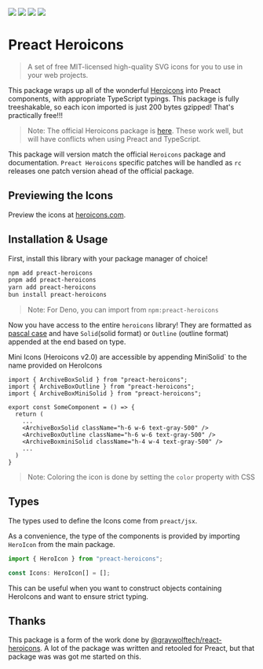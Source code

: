 [<img src="https://img.shields.io/npm/v/preact-heroicons?style=for-the-badge">](https://www.npmjs.com/package/preact-heroicons)
<img src="https://img.shields.io/npm/types/preact-heroicons?label=%20&amp;logo=typescript&amp;logoColor=white&amp;style=for-the-badge">
<img src="https://img.shields.io/npm/dt/preact-heroicons?style=for-the-badge" >
[<img src="https://img.shields.io/bundlephobia/minzip/preact-heroicons?style=for-the-badge">](https://bundlephobia.com/package/preact-heroicons)

# Preact Heroicons

> A set of free MIT-licensed high-quality SVG icons for you to use in your web projects.

This package wraps up all of the wonderful [Heroicons](https://heroicons.com/) into Preact components, with appropriate TypeScript typings. This package is fully treeshakable, so each icon imported is just 200 bytes gzipped! That's practically free!!!

> Note: The official Heroicons package is [here](https://www.npmjs.com/package/@heroicons/react). These work well, but will have conflicts when using Preact and TypeScript.

This package will version match the official `Heroicons` package and documentation. `Preact Heroicons` specific patches will be handled as `rc` releases one patch version ahead of the official package.

## Previewing the Icons

Preview the icons at [heroicons.com](https://heroicons.com/).

## Installation & Usage

First, install this library with your package manager of choice!

```zsh
npm add preact-heroicons
pnpm add preact-heroicons
yarn add preact-heroicons
bun install preact-heroicons
```

> Note: For Deno, you can import from `npm:preact-heroicons`

Now you have access to the entire `heroicons` library! They are formatted as [pascal case](https://techterms.com/definition/pascalcase) and have `Solid`(solid format) or `Outline` (outline format) appended at the end based on type.

Mini Icons (Heroicons v2.0) are accessible by appending MiniSolid` to the name provided on HeroIcons

```tsx
import { ArchiveBoxSolid } from "preact-heroicons";
import { ArchiveBoxOutline } from "preact-heroicons";
import { ArchiveBoxMiniSolid } from "preact-heroicons";

export const SomeComponent = () => {
  return (
    ...
    <ArchiveBoxSolid className="h-6 w-6 text-gray-500" />
    <ArchiveBoxOutline className="h-6 w-6 text-gray-500" />
    <ArchiveBoxminiSolid className="h-4 w-4 text-gray-500" />
    ...
  )
}
```

> Note: Coloring the icon is done by setting the `color` property with CSS

## Types

The types used to define the Icons come from `preact/jsx`.

As a convenience, the type of the components is provided by importing `HeroIcon` from the main package.

```js
import { HeroIcon } from "preact-heroicons";

const Icons: HeroIcon[] = [];
```

This can be useful when you want to construct objects containing HeroIcons and want to ensure strict typing.

## Thanks

This package is a form of the work done by [@graywolftech/react-heroicons](https://github.com/graywolftech/react-heroicons). A lot of the package was written and retooled for Preact, but that package was was got me started on this.
